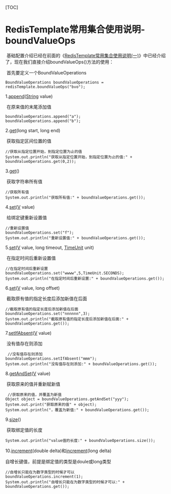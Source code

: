 [TOC]



# RedisTemplate常用集合使用说明-boundValueOps 

​      基础配置介绍已经在前面的《[RedisTemplate常用集合使用说明(一)](http://357029540.iteye.com/blog/2388706)》中已经介绍了，现在我们直接介绍boundValueOps()方法的使用：

​       首先要定义一个BoundValueOperations

 ```
BoundValueOperations boundValueOperations = redisTemplate.boundValueOps("bvo"); 
 ```

 1.[append](https://docs.spring.io/spring-data/redis/docs/current/api/org/springframework/data/redis/core/BoundValueOperations.html#append-java.lang.String-)([String](http://docs.oracle.com/javase/8/docs/api/java/lang/String.html?is-external=true) value)

​     在原来值的末尾添加值

```
boundValueOperations.append("a");  
boundValueOperations.append("b");  
```

2.[get](https://docs.spring.io/spring-data/redis/docs/current/api/org/springframework/data/redis/core/BoundValueOperations.html#get-long-long-)(long start, long end)

​    获取指定区间位置的值

```
//获取从指定位置开始，到指定位置为止的值  
System.out.println("获取从指定位置开始，到指定位置为止的值:" + boundValueOperations.get(0,2));  
```

3.[get](https://docs.spring.io/spring-data/redis/docs/current/api/org/springframework/data/redis/core/BoundValueOperations.html#get--)()

​     获取字符串所有值

```
//获取所有值  
System.out.println("获取所有值:" + boundValueOperations.get());  
```

 4.[set](https://docs.spring.io/spring-data/redis/docs/current/api/org/springframework/data/redis/core/BoundValueOperations.html#set-V-)([V](https://docs.spring.io/spring-data/redis/docs/current/api/org/springframework/data/redis/core/BoundValueOperations.html) value)

​     给绑定键重新设置值

```
//重新设置值  
boundValueOperations.set("f");  
System.out.println("重新设置值:" + boundValueOperations.get());  
```

5.[set](https://docs.spring.io/spring-data/redis/docs/current/api/org/springframework/data/redis/core/BoundValueOperations.html#set-V-long-java.util.concurrent.TimeUnit-)([V](https://docs.spring.io/spring-data/redis/docs/current/api/org/springframework/data/redis/core/BoundValueOperations.html) value, long timeout, [TimeUnit](http://docs.oracle.com/javase/8/docs/api/java/util/concurrent/TimeUnit.html?is-external=true) unit)

​    在指定时间后重新设置值

```
//在指定时间后重新设置  
boundValueOperations.set("wwww",5,TimeUnit.SECONDS);  
System.out.println("在指定时间后重新设置:" + boundValueOperations.get());  
```

 6.[set](https://docs.spring.io/spring-data/redis/docs/current/api/org/springframework/data/redis/core/BoundValueOperations.html#set-V-long-)([V](https://docs.spring.io/spring-data/redis/docs/current/api/org/springframework/data/redis/core/BoundValueOperations.html) value, long offset)

​    截取原有值的指定长度后添加新值在后面

```
//截取原有值的指定长度后添加新值在后面  
boundValueOperations.set("nnnnnn",3);  
System.out.println("截取原有值的指定长度后添加新值在后面:" + boundValueOperations.get()); 
```

 

 7.[setIfAbsent](https://docs.spring.io/spring-data/redis/docs/current/api/org/springframework/data/redis/core/BoundValueOperations.html#setIfAbsent-V-)([V](https://docs.spring.io/spring-data/redis/docs/current/api/org/springframework/data/redis/core/BoundValueOperations.html) value)

​    没有值存在则添加

```
 //没有值存在则添加  
boundValueOperations.setIfAbsent("mmm");  
System.out.println("没有值存在则添加:" + boundValueOperations.get());  
```

 8.[getAndSet](https://docs.spring.io/spring-data/redis/docs/current/api/org/springframework/data/redis/core/BoundValueOperations.html#getAndSet-V-)([V](https://docs.spring.io/spring-data/redis/docs/current/api/org/springframework/data/redis/core/BoundValueOperations.html) value)

​     获取原来的值并重新赋新值

```
 //获取原来的值，并覆盖为新值  
Object object = boundValueOperations.getAndSet("yyy");  
System.out.print("获取原来的值" + object);  
System.out.println("，覆盖为新值:" + boundValueOperations.get());  
```

 9.[size](https://docs.spring.io/spring-data/redis/docs/current/api/org/springframework/data/redis/core/BoundValueOperations.html#size--)()

​    获取绑定值的长度

```
System.out.println("value值的长度:" + boundValueOperations.size()); 
```

 10.[increment](https://docs.spring.io/spring-data/redis/docs/current/api/org/springframework/data/redis/core/BoundValueOperations.html#increment-double-)(double delta)和[increment](https://docs.spring.io/spring-data/redis/docs/current/api/org/springframework/data/redis/core/BoundValueOperations.html#increment-long-)(long delta)

  自增长键值，前提是绑定值的类型是doule或long类型

```
//自增长只能在为数字类型的时候才可以  
boundValueOperations.increment(1);  
System.out.println("自增长只能在为数字类型的时候才可以:" + boundValueOperations.get()); 
```

 